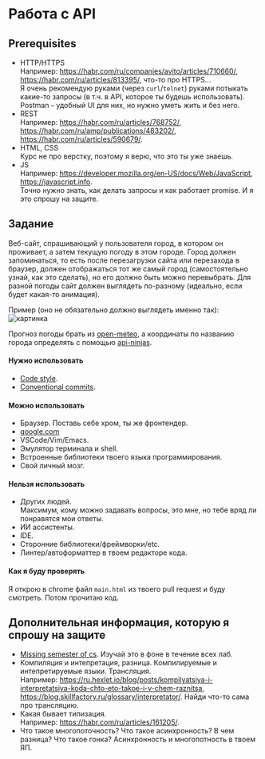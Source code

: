 # Работа с API

## Prerequisites

- HTTP/HTTPS\
Например: <https://habr.com/ru/companies/avito/articles/710660/>, <https://habr.com/ru/articles/813395/>, что-то про HTTPS...\
Я очень рекомендую руками (через `curl`/`telnet`) руками потыкать какие-то запросы (в т.ч. в API, которое ты будешь использовать). Postman - удобный UI для них, но нужно уметь жить и без него.
- REST\
Например: <https://habr.com/ru/articles/768752/>, <https://habr.com/ru/amp/publications/483202/>, <https://habr.com/ru/articles/590679/>.
- HTML, CSS\
Курс не про верстку, поэтому я верю, что это ты уже знаешь.
- JS\
Например: <https://developer.mozilla.org/en-US/docs/Web/JavaScript>, <https://javascript.info>.\
Точно нужно знать, как делать запросы и как работает promise. И я это спрошу на защите.

## Задание

Веб-сайт, спрашивающий у пользователя город, в котором он проживает, а затем текущую погоду в этом городе. Город должен запоминаться, то есть после перезагрузки сайта или перезахода в браузер, должен отображаться тот же самый город (самостоятельно узнай, как это сделать), но его должно быть можно перевыбрать. Для разной погоды сайт должен выглядеть по-разному (идеально, если будет какая-то анимация).

Пример (оно не обязательно должно выглядеть именно так):
![картинка](пример.avif)

Прогноз погоды брать из [open-meteo](https://open-meteo.com/en/docs#latitude=59.94&longitude=30.31&hourly=temperature_2m&forecast_days=16), а координаты по названию города определять с помощью [api-ninjas](https://api-ninjas.com/api/city).


#### Нужно использовать
- [Code style](https://github.com/yandex/mapsapi-codestyle/blob/master/javascript.md).
- [Conventional commits](https://gist.github.com/qoomon/5dfcdf8eec66a051ecd85625518cfd13).

#### Можно использовать
- Браузер. Поставь себе хром, ты же фронтендер.
- [google.com](https://www.google.com/)
- VSCode/Vim/Emacs.
- Эмулятор терминала и shell.
- Встроенные библиотеки твоего языка программирования.
- Свой личный мозг.

#### Нельзя использовать
- Других людей.\
Максимум, кому можно задавать вопросы, это мне, но тебе вряд ли понравятся мои ответы.
- ИИ ассистенты.
- IDE.
- Сторонние библиотеки/фреймворки/etc.
- Линтер/автоформаттер в твоем редакторе кода.

#### Как я буду проверять

Я открою в chrome файл `main.html` из твоего pull request и буду смотреть. Потом прочитаю код.


## Дополнительная информация, которую я спрошу на защите
- [Missing semester of cs](https://missing.csail.mit.edu). Изучай это в фоне в течение всех лаб.
- Компиляция и интепретация, разница. Компилируемые и интепретируемые языки. Трансляция. \
Например: <https://ru.hexlet.io/blog/posts/kompilyatsiya-i-interpretatsiya-koda-chto-eto-takoe-i-v-chem-raznitsa>, <https://blog.skillfactory.ru/glossary/interpretator/>. Найди что-то сама про трансляцию.
- Какая бывает типизация.\
Например: <https://habr.com/ru/articles/161205/>.
- Что такое многопоточность? Что такое асинхронность? В чем разница? Что такое гонка? Асинхронность и многопотность в твоем ЯП.